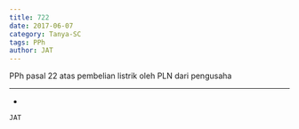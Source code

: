 ```yaml
---
title: 722
date: 2017-06-07
category: Tanya-SC
tags: PPh
author: JAT
---
```


PPh pasal 22 atas pembelian listrik oleh PLN dari pengusaha

---

-

`JAT`
